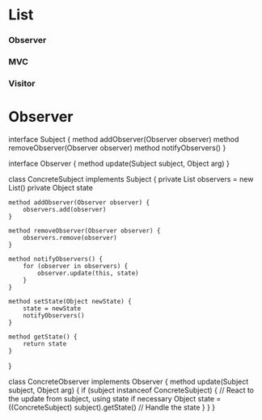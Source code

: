 # List
### Observer
### MVC
### Visitor



# Observer
interface Subject {
    method addObserver(Observer observer)
    method removeObserver(Observer observer)
    method notifyObservers()
}

interface Observer {
    method update(Subject subject, Object arg)
}

class ConcreteSubject implements Subject {
    private List<Observer> observers = new List<Observer>()
    private Object state

    method addObserver(Observer observer) {
        observers.add(observer)
    }

    method removeObserver(Observer observer) {
        observers.remove(observer)
    }

    method notifyObservers() {
        for (observer in observers) {
            observer.update(this, state)
        }
    }

    method setState(Object newState) {
        state = newState
        notifyObservers()
    }

    method getState() {
        return state
    }
}

class ConcreteObserver implements Observer {
    method update(Subject subject, Object arg) {
        if (subject instanceof ConcreteSubject) {
            // React to the update from subject, using state if necessary
            Object state = ((ConcreteSubject) subject).getState()
            // Handle the state
        }
    }
}

